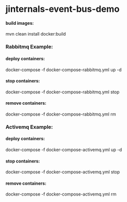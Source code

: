 # jinternals-event-bus-demo

#### build images:
mvn clean install docker:build

### Rabbitmq Example: 

#### deploy containers:
docker-compose -f docker-compose-rabbitmq.yml up -d

#### stop containers:
docker-compose -f docker-compose-rabbitmq.yml stop

#### remove containers:
docker-compose -f docker-compose-rabbitmq.yml rm


### Activemq Example: 

#### deploy containers:
docker-compose -f docker-compose-activemq.yml up -d

#### stop containers:
docker-compose -f docker-compose-activemq.yml stop

#### remove containers:
docker-compose -f docker-compose-activemq.yml rm

